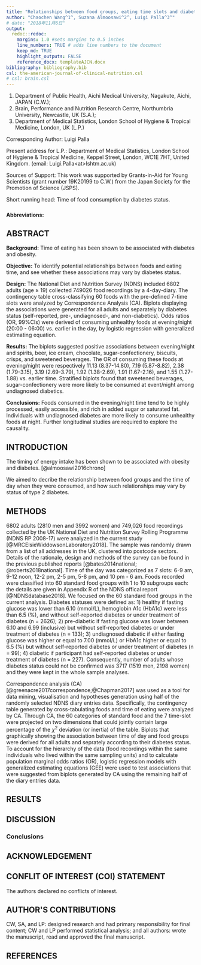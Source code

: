 ```yaml
---
title: "Relationships between food groups, eating time slots and diabetes status in adults from the UK National Diet and Nutrition Survey (2008–2017)"
author: "Chaochen Wang^1^, Suzana Almoosawi^2^, Luigi Palla^3^"
# date: "2018年11月6日"
output: 
  redoc::redoc:
    margins: 1.0 #sets margins to 0.5 inches
    line_numbers: TRUE # adds line numbers to the document
    keep_md: TRUE
    highlight_outputs: FALSE
    reference_docx: templateAJCN.docx
bibliography: bibliography.bib
csl: the-american-journal-of-clinical-nutrition.csl
# csl: brain.csl
---
```


<div class="redoc" id="redoc-codechunk-1">


</div>




<div class="redoc" id="redoc-codechunk-2">


</div>


1. Department of Public Health, Aichi Medical University, Nagakute, Aichi, JAPAN (C.W.);
3. Brain, Performance and Nutrition Research Centre, Northumbria University, Newcastle, UK (S.A.);
1. Department of Medical Statistics, London School of Hygiene & Tropical Medicine, London, UK (L.P.)

Corresponding Author: Luigi Palla

Present address for L.P.: Department of Medical Statistics, London School of Hygiene & Tropical Medicine, Keppel Street, London, WC1E 7HT, United Kingdom. (email: Luigi.Palla\<at\>lshtm.ac.uk)

Sources of Support: This work was supported by Grants-in-Aid for Young Scientists (grant number 19K20199 to C.W.) from the Japan Society for the Promotion of Science (JSPS).

Short running head: Time of food consumption by diabetes status.  

##### 

**Abbreviations:** 

<span class="redoc" id="redoc-htmlcomment-1"><!-- MLCA, multilevel latent class analysis; T2D, type 2 diabetes; CVD, cardiovascular disease; NDNS RP, National Diet and Nutrition Survey Rolling Programme; PHE, Public Health England; FSA, Food Standards Agency; PSU, primary sampling units; BMI, body mass index; WC, waist circumferences; HDL, high-density lipoprotein; LDL, low-density lipoprotein; TG, triglycerides; HbA1c, hemoglobin A1c; CI, confidence interval. --></span>


##### 

## ABSTRACT

**Background:** Time of eating has been shown to be associated with diabetes and obesity. 

**Objective:**  To identify potential relationships between foods and eating time, and see whether these associations may vary by diabetes status.

**Design:** The National Diet and Nutrition Survey (NDNS) included 6802 adults (age $\geqslant$ 19) collected 749026 food recordings by a 4-day-diary. The contingency table cross-classifying 60 foods with the pre-defined 7-time slots were analyzed by Correspondence Analysis (CA). Biplots displaying the associations were generated for all adults and separately by diabetes status (self-reported, pre-, undiagnosed-, and non-diabetics). Odds ratios (OR, 99%CIs) were derived of consuming unhealthy foods at evening/night (20:00 - 06:00) vs. earlier in the day, by logistic regression with generalized estimating equation.

**Results:** The biplots suggested positive associations between evening/night and spirits, beer, ice cream, chocolate, sugar-confectionery, biscuits, crisps, and sweetened beverages. The OR of consuming these foods at evening/night were respectively 11.13 (8.37-14.80), 7.19 (5.87-8.82), 2.38 (1.79-3.15), 3.19 (2.69-3.79), 1.92 (1.38-2.69), 1.91 (1.67-2.16), and 1.55 (1.27-1.88) vs. earlier time. Stratified biplots found that sweetened beverages, sugar-confectionery were more likely to be consumed at event/night among undiagnosed diabetics.

**Conclusions:** Foods consumed in the evening/night time tend to be highly processed, easily accessible, and rich in added sugar or saturated fat. Individuals with undiagnosed diabetes are more likely to consume unhealthy foods at night. Further longitudinal studies are required to explore the causality.


##### 

## INTRODUCTION

The timing of energy intake has been shown to be associated with obesity and diabetes. <span class="redoc" id="redoc-citation-1">[@almoosawi2016chrono]</span> 

We aimed to decribe the relationship between food groups and the time of day when they were consumed, and how such relationships may vary by status of type 2 diabetes.

## METHODS 


6802 adults (2810 men and 3992 women) and 749,026 food recordings collected by the UK National Diet and Nutrition Survey Rolling Programme (NDNS RP 2008-17) were analyzed in the current study <span class="redoc" id="redoc-citation-2">[@MRCElsieWiddowsonLaboratory2018]</span>. The sample was randomly drawn from a list of all addresses in the UK, clustered into postcode sectors. Details of the rationale, design and methods of the survey can be found in the previous published reports <span class="redoc" id="redoc-citation-3">[@bates2014national; @roberts2018national]</span>. Time of the day was categorized as 7 slots: 6-9 am, 9-12 noon, 12-2 pm, 2-5 pm, 5-8 pm, and 10 pm - 6 am. Foods recorded were classified into 60 standard food groups with 1 to 10 subgroups each: the details are given in Appendix R of the NDNS offical report <span class="redoc" id="redoc-citation-4">[@NDNSdatabase2018]</span>. We focused on the 60 standard food groups in the current analysis. Diabetes statuses were defined as: 1) healthy if fasting glucose was lower than 6.10 (mmol/L), hemoglobin A1c (HbA1c) were less than 6.5 (%), and without self-reported diabetes or under treatment of diabetes (n = 2626); 2) pre-diabetic if fasting glucose was lower between 6.10 and 6.99 (inclusive) but without self-reported diabetes or under treatment of diabetes (n = 133); 3) undiagnosed diabetic if either fasting glucose was higher or equal to 7.00 (mmol/L) or HbA1c higher or equal to 6.5 (%) but without self-reported diabetes or under treatment of diabetes (n = 99); 4) diabetic if participant had self-reported diabetes or under treatment of diabetes (n = 227). Consequently, number of adults whose diabetes status could not be confirmed was 3717 (1519 men, 2198 women) and they were kept in the whole sample analyses. 

Correspondence analysis (CA) <span class="redoc" id="redoc-citation-5">[@greenacre2017correspondence;@Chapman2017]</span> was used as a tool for data mining, visualisation and hypotheses generation using half of the randomly selected NDNS diary entries data. Specifically, the contingency table generated by cross-tabulating foods and time of eating were analyzed by CA. Through CA, the 60 categories of standard food and the 7 time-slot were projected on two dimensions that could jointly contain large percentage of the $\chi^2$ deviation (or inertia) of the table. Biplots that graphically showing the association between time of day and food groups were derived for all adults and seprately according to their diabetes status. To account for the hierarchy of the data (food recordings within the same individuals who lived within the same sampling units) and to calculate population marginal odds ratios (OR), logistic regression models with generalized estimating equations (GEE) were used to test associations that were suggested from biplots generated by CA using the remaining half of the diary entries data. 









<span class="redoc" id="redoc-htmlcomment-2"><!-- ### Other variables and analyses --></span>

<span class="redoc" id="redoc-htmlcomment-3"><!-- Computer-assisted personal interviews were undertaken by trained interviewers to collect background information of the participants on smoking habits (current, ex-smoker, and never), ethnicity (white, non-white), education level (lower than degree/degree or above level), living with a partner or not, and other socio-demographic variables. Participants also had their height, weight, blood pressure, and waist circumferences (WC) measured by the nurses during the visit of the interview. A self-completion questionnaire - the Recent Physical Activity Questionnaire (RPAQ) <span class="redoc" id="redoc-citation-6">[@besson2009estimating]</span> was used to estimate physical activity. Blood samples were taken from the participants. Serum total, high-density lipoprotein (HDL), and low-density lipoprotein (LDL), cholesterol, triglycerides (TG), fasting blood glucose, hemoglobin A1c (HbA1c) were measured. HbA1c of 6.5% was used as the cut off value for diagnosing diabetes. Hypertension was defined as with systolic blood pressure of 140 mmHg or above, or diastolic blood pressure of 90 mmHg or above, or taking any medication specifically to reduce blood pressure. Body mass index (BMI), was calculated as weight in kilograms divided by height in square meters. BMI was then categorized into less than 25 kg/m^2^ (normal weight), 25 to 30 kg/m^2^ (overweight), and higher or equal to 30 kg/m^2^ (obese). --></span>

<span class="redoc" id="redoc-htmlcomment-4"><!-- Individual-level point estimates and 95% confidence intervals (CIs) were estimated by applying individual, nurse visiting, and blood sample weights accordingly to adjust for differences in sample selection and the clustered survey design. Descriptive statistics of participants were presented as weighted means (95% CI) or weight percentages (95% CI). After examining the distribution of the data, the following variables were log-transformed to improve normality: fasting blood glucose, HbA1c, TC, LDL, HDL, TG and average physical activity duration per day. Weighted geometric mean (95% CI) were used for all log-transformed variables. Weighted estimates of nutrients consumption across the 7-time slots of the day were calculated for each individual-level latent class. Contributions (%) of the average energy intake within time slots were evaluated by determining the percentages of energy coming from carbohydrate, fat, protein, and alcohol intake.  --></span>

<span class="redoc" id="redoc-htmlcomment-5"><!-- For continuous variables, the *F* test was used to determine differences between latent classes with Bonferroni correction to account for multiple testing across > 2 classes when applicable. For categorical variables, differences between latent classes were assessed using the adjusted Pearson $\chi^2$ test for survey data. Survey-designed multivariable logistic regression (for hypertension), linear regression models (for BMI and WC) were used to test for associations between individual-level latent classes of carbohydrate eating patterns and WC/BMI. Since diabetic participants may or may not modify their carbohydrate eating habits, we also fitted all the above-mentioned regression models restricted to those without diabetes. All statistical analyses were performed with `svyset` command as implemented in Stata software version 15.1 <span class="redoc" id="redoc-citation-7">[@stata15]</span>.  --></span>

## RESULTS



## DISCUSSION 


### Conclusions


## ACKNOWLEDGEMENT 

## CONFLIT OF INTEREST (COI) STATEMENT
The authors declared no conflicts of interest.

## AUTHOR'S CONTRIBUTIONS

CW, SA, and LP: designed research and had primary responsibility for final content; CW and LP performed statistical analysis; and all authors: wrote the manuscript, read and approved the final manuscript.

#####

## REFERENCES



